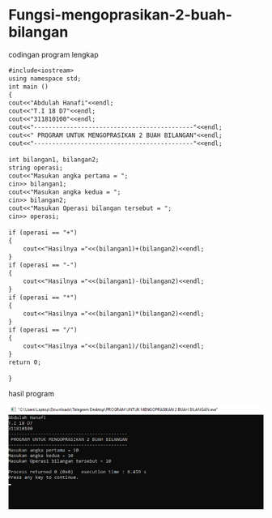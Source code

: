 # Fungsi-mengoprasikan-2-buah-bilangan

codingan program lengkap

    #include<iostream>
    using namespace std;
    int main ()
    {
    cout<<"Abdulah Hanafi"<<endl;
    cout<<"T.I 18 D7"<<endl;
    cout<<"311810100"<<endl;
    cout<<"--------------------------------------------"<<endl;
    cout<<" PROGRAM UNTUK MENGOPRASIKAN 2 BUAH BILANGAN"<<endl;
    cout<<"--------------------------------------------"<<endl;

    int bilangan1, bilangan2;
    string operasi;
    cout<<"Masukan angka pertama = ";
    cin>> bilangan1;
    cout<<"Masukan angka kedua = ";
    cin>> bilangan2;
    cout<<"Masukan Operasi bilangan tersebut = ";
    cin>> operasi;

    if (operasi == "+")
    {
        cout<<"Hasilnya ="<<(bilangan1)+(bilangan2)<<endl;
    }
    if (operasi == "-")
    {
        cout<<"Hasilnya ="<<(bilangan1)-(bilangan2)<<endl;
    }
    if (operasi == "*")
    {
        cout<<"Hasilnya ="<<(bilangan1)*(bilangan2)<<endl;
    }
    if (operasi == "/")
    {
        cout<<"Hasilnya ="<<(bilangan1)/(bilangan2)<<endl;
    }
    return 0;

    }
    
hasil program

![img](https://github.com/AbdulahHanafi/Fungsi-mengoprasikan-2-buah-bilangan/blob/master/mengoprasikan%202%20buah%20bilangan.png?raw=true)
